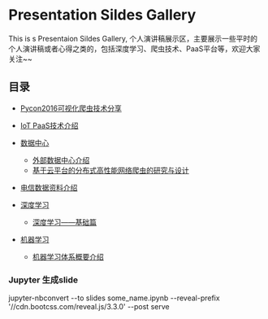﻿# Presentation Sildes Gallery

This is s Presentaion Sildes Gallery, 个人演讲稿展示区，主要展示一些平时的个人演讲稿或者心得之类的，包括深度学习、爬虫技术、PaaS平台等，欢迎大家关注~~

## 目录

-	[Pycon2016可视化爬虫技术分享](./Pycon2016/Pycon2016.ipynb)

-	[IoT PaaS技术介绍](./cloud/IoT%20PaaS%20Introduction.ipynb)

-	[数据中心](./DataCenter)
	+	[外部数据中心介绍](https://nbviewer.jupyter.org/github/shikanon/MyPresentations/blob/master/DataCenter/DataCenter.ipynb)
	+	[基于云平台的分布式高性能网络爬虫的研究与设计](https://nbviewer.jupyter.org/github/shikanon/MyPresentations/blob/master/DataCenter/基于云平台的分布式高性能网络爬虫的研究与设计.pdf)

-	[电信数据资料介绍](./com_data/)

-	[深度学习](./DeepLearning)
	+	[深度学习——基础篇](https://nbviewer.jupyter.org/github/shikanon/MyPresentations/blob/master/DeepLearning/LearnOfDeepLearning.ipynb)

-	[机器学习](./MachineLearning)
	+	[机器学习体系概要介绍](./MachineLearning/机器学习算法讲义_体系结构介绍(第一章).pdf)

### Jupyter 生成slide

jupyter-nbconvert --to slides some_name.ipynb --reveal-prefix '//cdn.bootcss.com/reveal.js/3.3.0' --post serve